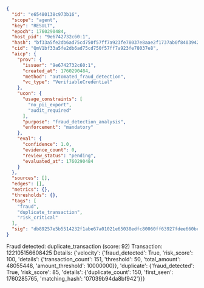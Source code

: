 ```json
{
  "id": "e65480138c973b16",
  "scope": "agent",
  "key": "RESULT",
  "epoch": 1760290484,
  "host_pid": "9e6742732c60:1",
  "hash": "bf33a5fe2db6ad75cd750f57ff7a923fe78037e8aae2f1737ab0f8403942e1ae",
  "cid": "QmV1bf33a5fe2db6ad75cd750f57ff7a923fe78037e8",
  "aicp": {
    "prov": {
      "issuer": "9e6742732c60:1",
      "created_at": 1760290484,
      "method": "automated_fraud_detection",
      "vc_type": "VerifiableCredential"
    },
    "ucon": {
      "usage_constraints": [
        "no_pii_export",
        "audit_required"
      ],
      "purpose": "fraud_detection_analysis",
      "enforcement": "mandatory"
    },
    "eval": {
      "confidence": 1.0,
      "evidence_count": 0,
      "review_status": "pending",
      "evaluated_at": 1760290484
    }
  },
  "sources": [],
  "edges": [],
  "metrics": {},
  "thresholds": {},
  "tags": [
    "fraud",
    "duplicate_transaction",
    "risk_critical"
  ],
  "sig": "db89257e5b5514232f1abe67a01021e65038edfc80060ff63927fdee660be719"
}
```

Fraud detected: duplicate_transaction (score: 92)
Transaction: 122105156608425
Details: {'velocity': {'fraud_detected': True, 'risk_score': 100, 'details': {'transaction_count': 151, 'threshold': 50, 'total_amount': 48055448, 'amount_threshold': 10000000}}, 'duplicate': {'fraud_detected': True, 'risk_score': 85, 'details': {'duplicate_count': 150, 'first_seen': 1760285765, 'matching_hash': '07039b94da8bf942'}}}